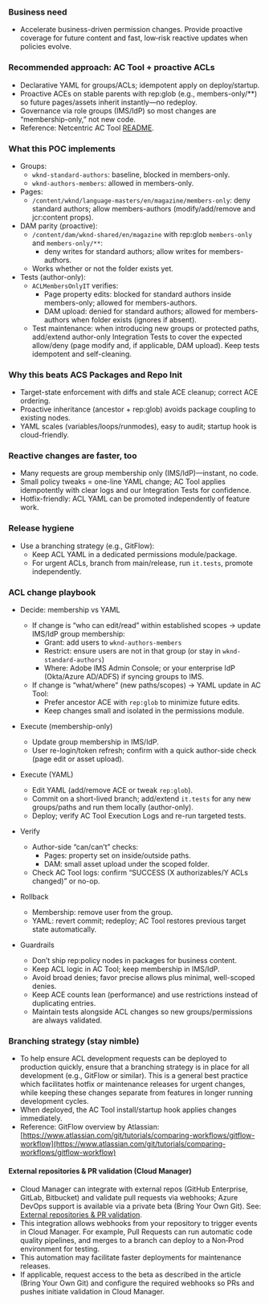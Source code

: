 ### Business need
- Accelerate business-driven permission changes. Provide proactive coverage for future content and fast, low‑risk reactive updates when policies evolve.

### Recommended approach: AC Tool + proactive ACLs
- Declarative YAML for groups/ACLs; idempotent apply on deploy/startup.
- Proactive ACEs on stable parents with rep:glob (e.g., members-only/**) so future pages/assets inherit instantly—no redeploy.
- Governance via role groups (IMS/IdP) so most changes are “membership-only,” not new code.
- Reference: Netcentric AC Tool [README](https://github.com/Netcentric/accesscontroltool/blob/develop/README.md).

### What this POC implements
- Groups:
  - `wknd-standard-authors`: baseline, blocked in members-only.
  - `wknd-authors-members`: allowed in members-only.
- Pages:
  - `/content/wknd/language-masters/en/magazine/members-only`: deny standard authors; allow members-authors (modify/add/remove and jcr:content props).
- DAM parity (proactive):
  - `/content/dam/wknd-shared/en/magazine` with rep:glob `members-only` and `members-only/**`:
    - deny writes for standard authors; allow writes for members-authors.
  - Works whether or not the folder exists yet.
- Tests (author-only):
  - `ACLMembersOnlyIT` verifies:
    - Page property edits: blocked for standard authors inside members-only; allowed for members-authors.
    - DAM upload: denied for standard authors; allowed for members-authors when folder exists (ignores if absent).
  - Test maintenance: when introducing new groups or protected paths, add/extend author-only Integration Tests to cover the expected allow/deny (page modify and, if applicable, DAM upload). Keep tests idempotent and self-cleaning.

### Why this beats ACS Packages and Repo Init
- Target-state enforcement with diffs and stale ACE cleanup; correct ACE ordering.
- Proactive inheritance (ancestor + rep:glob) avoids package coupling to existing nodes.
- YAML scales (variables/loops/runmodes), easy to audit; startup hook is cloud-friendly.

### Reactive changes are faster, too
- Many requests are group membership only (IMS/IdP)—instant, no code.
- Small policy tweaks = one-line YAML change; AC Tool applies idempotently with clear logs and our Integration Tests for confidence.
- Hotfix-friendly: ACL YAML can be promoted independently of feature work.

### Release hygiene
- Use a branching strategy (e.g., GitFlow):
  - Keep ACL YAML in a dedicated permissions module/package.
  - For urgent ACLs, branch from main/release, run `it.tests`, promote independently.

### ACL change playbook
- Decide: membership vs YAML
  - If change is “who can edit/read” within established scopes → update IMS/IdP group membership:
    - Grant: add users to `wknd-authors-members`
    - Restrict: ensure users are not in that group (or stay in `wknd-standard-authors`)
    - Where: Adobe IMS Admin Console; or your enterprise IdP (Okta/Azure AD/ADFS) if syncing groups to IMS.
  - If change is “what/where” (new paths/scopes) → YAML update in AC Tool:
    - Prefer ancestor ACE with `rep:glob` to minimize future edits.
    - Keep changes small and isolated in the permissions module.

- Execute (membership-only)
  - Update group membership in IMS/IdP.
  - User re-login/token refresh; confirm with a quick author-side check (page edit or asset upload).

- Execute (YAML)
  - Edit YAML (add/remove ACE or tweak `rep:glob`).
  - Commit on a short-lived branch; add/extend `it.tests` for any new groups/paths and run them locally (author-only).
  - Deploy; verify AC Tool Execution Logs and re-run targeted tests.

- Verify
  - Author-side “can/can’t” checks:
    - Pages: property set on inside/outside paths.
    - DAM: small asset upload under the scoped folder.
  - Check AC Tool logs: confirm “SUCCESS (X authorizables/Y ACLs changed)” or no-op.

- Rollback
  - Membership: remove user from the group.
  - YAML: revert commit; redeploy; AC Tool restores previous target state automatically.

- Guardrails
  - Don’t ship rep:policy nodes in packages for business content.
  - Keep ACL logic in AC Tool; keep membership in IMS/IdP.
  - Avoid broad denies; favor precise allows plus minimal, well-scoped denies.
  - Keep ACE counts lean (performance) and use restrictions instead of duplicating entries.
  - Maintain tests alongside ACL changes so new groups/permissions are always validated.


### Branching strategy (stay nimble)
- To help ensure ACL development requests can be deployed to production quickly, ensure that a branching strategy is in place for all development (e.g., GitFlow or similar). This is a general best practice which facilitates hotfix or maintenance releases for urgent changes, while keeping these changes separate from features in longer running development cycles. 
- When deployed, the AC Tool install/startup hook applies changes immediately.
- Reference: GitFlow overview by Atlassian: [https://www.atlassian.com/git/tutorials/comparing-workflows/gitflow-workflow](https://www.atlassian.com/git/tutorials/comparing-workflows/gitflow-workflow)

#### External repositories & PR validation (Cloud Manager)
- Cloud Manager can integrate with external repos (GitHub Enterprise, GitLab, Bitbucket) and validate pull requests via webhooks; Azure DevOps support is available via a private beta (Bring Your Own Git). See: [External repositories & PR validation](https://experienceleague.adobe.com/en/docs/experience-manager-cloud-service/content/implementing/using-cloud-manager/managing-code/external-repositories#validation-of-pull-requests-with-webhooks).
- This integration allows webhooks from your repository to trigger events in Cloud Manager. For example, Pull Requests can run automatic code quality pipelines, and merges to a branch can deploy to a Non‑Prod environment for testing. 
- This automation may facilitate faster deployments for maintenance releases.  
- If applicable, request access to the beta as described in the article (Bring Your Own Git) and configure the required webhooks so PRs and pushes initiate validation in Cloud Manager.
